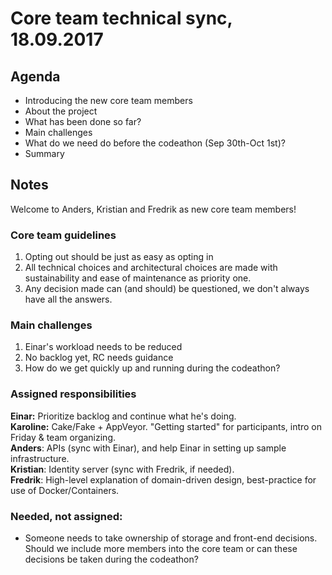# Core team technical sync, 18.09.2017

## Agenda

* Introducing the new core team members
* About the project
* What has been done so far?
* Main challenges
* What do we need do before the codeathon (Sep 30th-Oct 1st)?
* Summary

## Notes

Welcome to Anders, Kristian and Fredrik as new core team members! 

### Core team guidelines
1. Opting out should be just as easy as opting in
2. All technical choices and architectural choices are made with sustainability and ease of maintenance as priority one. 
3. Any decision made can (and should) be questioned, we don't always have all the answers.

### Main challenges

1. Einar's workload needs to be reduced
2. No backlog yet, RC needs guidance
3. How do we get quickly up and running during the codeathon?

### Assigned responsibilities

**Einar:** Prioritize backlog and continue what he's doing.  
**Karoline:** Cake/Fake + AppVeyor. "Getting started" for participants, intro on Friday & team organizing.  
**Anders**: APIs (sync with Einar), and help Einar in setting up sample infrastructure.  
**Kristian**: Identity server (sync with Fredrik, if needed).  
**Fredrik**: High-level explanation of domain-driven design, best-practice for use of Docker/Containers.  

### Needed, not assigned: 
* Someone needs to take ownership of storage and front-end decisions. Should we include more members into the core team or can these decisions be taken during the codeathon?
